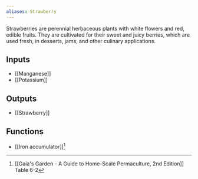 ```yaml
---
aliases: Strawberry
---
```

Strawberries are perennial herbaceous plants with white flowers and red, edible fruits. They are cultivated for their sweet and juicy berries, which are used fresh, in desserts, jams, and other culinary applications.

## Inputs
- [[Manganese]]
- [[Potassium]]
## Outputs
- [[Strawberry]]
## Functions
- [[Iron accumulator]][^1]

[^1]: [[Gaia's Garden - A Guide to Home-Scale Permaculture, 2nd Edition]] Table 6-2
